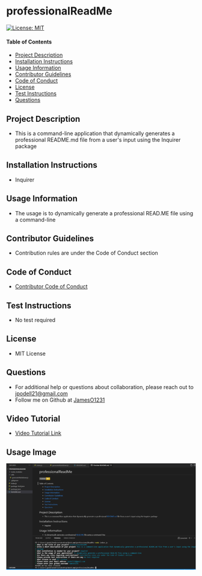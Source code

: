 # professionalReadMe
[![License: MIT](https://img.shields.io/badge/License-MIT-yellow.svg)](https://opensource.org/licenses/MIT)
  
#### Table of Contents
* [Project Description](#project-description)
* [Installation Instructions](#installation-instructions)
* [Usage Information](#usage-information)
* [Contributor Guidelines](#contributor-guidelines)
* [Code of Conduct](#code-of-conduct)
* [License](#license)
* [Test Instructions](#test-instructions)
* [Questions](#questions)

## Project Description
* This is a command-line application that dynamically generates a professional README.md file from a user's input using the Inquirer package

## Installation Instructions
* Inquirer

## Usage Information
* The usage is to dynamically generate a professional READ.ME file using a command-line

## Contributor Guidelines
* Contribution rules are under the Code of Conduct section

## Code of Conduct
* [Contributor Code of Conduct](https://www.contributor-covenant.org/version/2/0/code_of_conduct/code_of_conduct.md)

## Test Instructions
* No test required

## License
* MIT License

## Questions
* For additional help or questions about collaboration, please reach out to jpodell21@gmail.com
* Follow me on Github at [JamesO1231](http://github.com/JamesO1231)

## Video Tutorial
* [Video Tutorial Link](https://drive.google.com/file/d/1Jy2lTnqJ42CndrBrS0MQQaMUUNLiK9vj/view)

## Usage Image
![Alt text](./images/usageImage.PNG)
